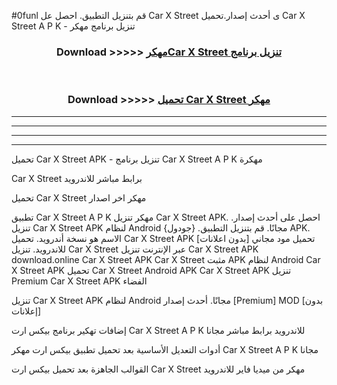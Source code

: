#0funl قم بتنزيل التطبيق. احصل عل Car X Street  ى أحدث إصدار.تحميل Car X Street  A P K - تنزيل برنامج مهكر



<div align="center">
<h3>Download >>>>> <a href="https://ar-sites.web.app/?ar= Car X Street ">مهكرCar X Street  تنزيل برنامج</a></h3><br>

<h3>Download >>>>> <a href="https://ar-sites.web.app/?ar= Car X Street ">تحميل Car X Street  مهكر</a></h3>
</div>


----------------------------------------------------------

----------------------------------------------------------

----------------------------------------------------------

----------------------------------------------------------


تحميل Car X Street  APK - تنزيل برنامج Car X Street  A P K مهكرة

Car X Street  برابط مباشر للاندرويد

تحميل Car X Street  مهكر اخر اصدار

تطبيق Car X Street  A P K مهكر
تنزيل Car X Street  APK. احصل على أحدث إصدار.
تنزيل Car X Street  APK لنظام Android مجانًا.
قم بتنزيل التطبيق. {جودول} APK. الاسم هو نسخة أندرويد.
تحميل Car X Street  APK [بدون اعلانات]
تحميل مود مجاني للاندرويد.
تنزيل Car X Street  عبر الإنترنت
تنزيل Car X Street  APK
download.online Car X Street  APK
Car X Street  مثبت APK لنظام Android
Car X Street  APK
تحميل Car X Street  Android APK
Car X Street  APK تنزيل Premium
Car X Street  APK الفضاء

تنزيل Car X Street  APK لنظام Android مجانًا. أحدث إصدار [Premium] MOD [بدون إعلانات]

إضافات تهكير برنامج بيكس ارت Car X Street  A P K للاندرويد برابط مباشر مجانا

أدوات التعديل الأساسية بعد تحميل تطبيق بيكس ارت مهكر Car X Street  A P K مجانا

القوالب الجاهزة بعد تحميل بيكس ارت Car X Street  مهكر من ميديا فاير للاندرويد



